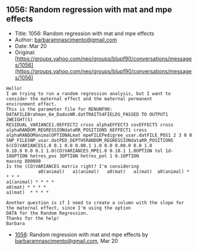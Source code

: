 ## 1056: Random regression with mat and mpe effects

- Title: 1056: Random regression with mat and mpe effects
- Author: barbaramnascimento@gmail.com
- Date: Mar 20
- Original: [https://groups.yahoo.com/neo/groups/blupf90/conversations/messages/1056](https://groups.yahoo.com/neo/groups/blupf90/conversations/messages/1056)

```
Hello!
I am trying to run a random regression analysis, but I want to consider the maternal effect and the maternal permanent
environment effect.
This is the parameter file for RENUNF90:
DATAFILEBrahman_6m_DadosNR.datTRAITS4FIELDS_PASSED TO OUTPUT1 2WEIGHT(S)
RESIDUAL_VARIANCE1.0EFFECT2 cross alphaEFFECT3 covEFFECT5 cross alphaRANDOM_REGRESSIONdataRR_POSITION5 6EFFECT1 cross
alphaRANDOManimalOPTIONALmat mpeFILEPedigree_usar.datFILE_POS1 2 3 0 0
SNP_FILESNP_usar.datPED_DEPTH5RANDOM_REGRESSIONdataRR_POSITION5 6(CO)VARIANCES1.0 0.1 0.0 0.00.1 1.0 0.0 0.00.0 0.0 1.0
0.10.0 0.0 0.1 1.0(CO)VARIANCES_MPE1.0 0.10.1 1.0OPTION tol 1d-18OPTION hetres_pos 3OPTION hetres_pol 1 0.1OPTION
maxsnp 800000
Is the (CO)VARIANCES matrix right? I'm considering
		    a0(animal)	 a1(animal)   a0(mat)	a1(mat)  a0(animal) * * * *
a1(animal) * * * *
a0(mat) * * * *
a1(mat)  * * * *

Another question is if I need to create a column with the slope for the maternal effect, since I'm using the option
DATA for the Random Regression.
Thanks for the help!
Barbara
```

- [1056](1056.md): Random regression with mat and mpe effects by barbaramnascimento@gmail.com, Mar 20

